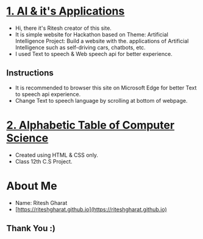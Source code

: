 # [1. AI & it's Applications](https://whatisai.netlify.app)
* Hi, there it's Ritesh creator of this site.
* It is simple website for Hackathon based on Theme: Artificial Intelligence Project: Build a website with the. applications of Artificial Intelligence such as self-driving cars, chatbots, etc.
* I used Text to speech & Web speech api for better experience.

## Instructions
* It is recommended to browser this site on Microsoft Edge for better Text to speech api experience.
* Change Text to speech language by scrolling at bottom of webpage.

# [2. Alphabetic Table of Computer Science](https://riteshgharat.github.io/csproject)
* Created using HTML & CSS only.
* Class 12th C.S Project.

# About Me
* Name: Ritesh Gharat
* [https://riteshgharat.github.io](https://riteshgharat.github.io)

## Thank You :)

